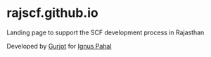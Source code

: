 # rajscf.github.io

Landing page to support the SCF development process in Rajasthan

Developed by [Gurjot](https://thatgurjot.com) for [Ignus Pahal](https://groupignus.org)